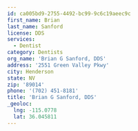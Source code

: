 ```yaml
---
id: ca005bd9-2755-4492-bc99-9c6c19aeec9c
first_name: Brian
last_name: Sanford
license: DDS
services:
  - Dentist
category: Dentists
org_name: 'Brian G Sanford, DDS'
address: '2551 Green Valley Pkwy'
city: Henderson
state: NV
zip: '89014'
phone: '(702) 451-8181'
title: 'Brian G Sanford, DDS'
_geoloc:
  lng: -115.0778
  lat: 36.045811
---
```

